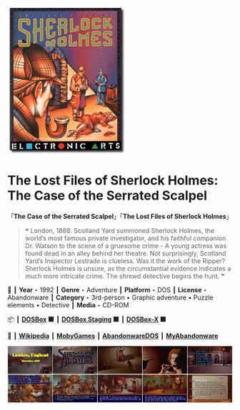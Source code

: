 ![](Thumbnail.png "application-thumbnail")

# The Lost Files of Sherlock Holmes: The Case of the Serrated Scalpel

「**The Case of the Serrated Scalpel**」「**The Lost Files of Sherlock Holmes**」

> ❝ London, 1888. Scotland Yard summoned Sherlock Holmes, the world’s most famous private investigator, and his faithful companion Dr. Watson to the scene of a gruesome crime - A young actress was found dead in an alley behind her theatre. Not surprisingly, Scotland Yard’s Inspector Lestrade is clueless. Was it the work of the Ripper? Sherlock Holmes is unsure, as the circumstantial evidence indicates a much more intricate crime. The shrewd detective begins the hunt. ❞
>

📌 ┃ **Year** ‣ 1992 ┃ **Genre** ‣ Adventure ┃ **Platform** ‣ DOS ┃ **License** ‣ Abandonware ┃ **Category** ‣ 3rd-person • Graphic adventure • Puzzle elements • Detective ┃ **Media** ‣ CD-ROM 

📦 ┃ **[DOSBox](https://www.dosbox.com/) 🟩** ┃ **[DOSBox Staging](https://dosbox-staging.github.io/) 🟩** ┃ **[DOSBox-X](https://dosbox-x.com/) 🟩** 

📎 ┃ **[Wikipedia](https://en.wikipedia.org/wiki/The_Lost_Files_of_Sherlock_Holmes)** ┃ **[MobyGames](https://www.mobygames.com/game/3441/the-lost-files-of-sherlock-holmes/)** ┃ **[AbandonwareDOS](https://www.abandonwaredos.com/abandonware-game.php?abandonware=The+Lost+Files+of+Sherlock+Holmes%3A+The+Case+of+the+Serrated+Scalpel&gid=1678)** ┃ **[MyAbandonware](https://www.myabandonware.com/game/the-lost-files-of-sherlock-holmes-1v4)** 

![](Montage.png "The Lost Files of Sherlock Holmes: The Case of the Serrated Scalpel")

